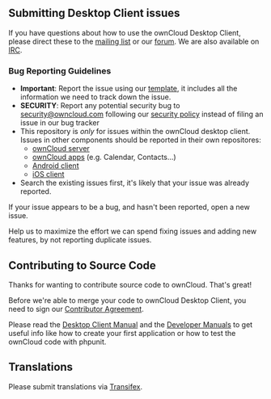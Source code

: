## Submitting Desktop Client issues

If you have questions about how to use the ownCloud Desktop Client, please
direct these to the [mailing list][mailinglist] or our [forum][forum].
We are also available on [IRC][irc].

### Bug Reporting Guidelines
* __Important__: Report the issue using our [template][template], it includes all the
  information we need to track down the issue.  
* __SECURITY__: Report any potential security bug to security@owncloud.com following our [security policy](https://owncloud.org/security/) instead of filing an issue in our bug tracker
* This repository is *only* for issues within the ownCloud desktop client. 
  Issues in other components should be reported in their own repositores: 
  - [ownCloud server](https://github.com/owncloud/core/issues)
  - [ownCloud apps](https://github.com/owncloud/apps/issues) (e.g. Calendar,
    Contacts...)
  - [Android client](https://github.com/owncloud/android/issues)
  - [iOS client](https://github.com/owncloud/ios-issues/issues)
* Search the existing issues first, it's likely that your issue was already
  reported.

If your issue appears to be a bug, and hasn't been reported, open a new issue.

Help us to maximize the effort we can spend fixing issues and adding new
features, by not reporting duplicate issues.

[template]: https://raw.github.com/owncloud/client/master/issue_template.md
[mailinglist]: https://mail.kde.org/mailman/listinfo/owncloud
[forum]: http://forum.owncloud.org/
[irc]: http://webchat.freenode.net/?channels=owncloud&uio=d4

## Contributing to Source Code

Thanks for wanting to contribute source code to ownCloud. That's great!

Before we're able to merge your code to ownCloud Desktop Client, you need to sign
our [Contributor Agreement][agreement].

Please read the [Desktop Client Manual][desktopman] and the [Developer
Manuals][devmanual] to get useful info like how to create your first
application or how to test the ownCloud code with phpunit.

[agreement]: http://owncloud.org/about/contributor-agreement/
[devmanual]: http://owncloud.org/dev
[desktopman]: http://doc.owncloud.org/desktop

## Translations
Please submit translations via [Transifex][transifex].

[transifex]: https://www.transifex.com/projects/p/owncloud/
